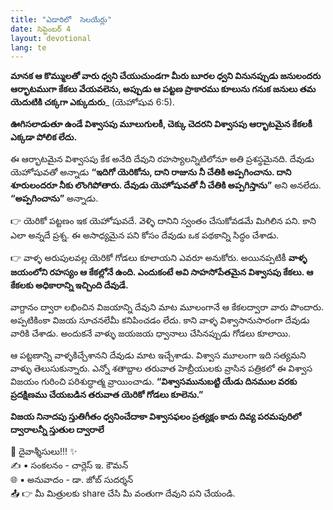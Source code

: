 ```yaml
---
title: "ఎడారిలో  సెలయేర్లు"
date: సెప్టెంబర్ 4
layout: devotional
lang: te
---
```


**మానక ఆ కొమ్ములతో వారు ధ్వని చేయుచుండగా మీరు బూరల ధ్వని వినునప్పుడు జనులందరు ఆర్భాటముగా కేకలు వేయవలెను, అప్పుడు ఆ పట్టణ ప్రాకారము కూలును గనుక జనులు తమ యెదుటికి చక్కగా ఎక్కుదురు**_ (యెహోషువ 6:5).

**ఊగిసలాడుతూ ఉండే విశ్వాసపు మూలుగులకీ, చెక్కు చెదరని విశ్వాసపు ఆర్భాటమైన కేకలకీ ఎక్కడా పోలిక లేదు.**

 ఈ ఆర్భాటమైన విశ్వాసపు కేక అనేది దేవుని రహస్యాలన్నిటిలోనూ అతి ప్రశస్థమైనది. దేవుడు యెహోషువతో అన్నాడు **“ఇదిగో యెరికోను, దాని రాజును నీ చేతికి అప్పగించాను. దాని శూరులందరూ నీకు లొంగిపోతారు. దేవుడు యెహోషువతో నీ చేతికి అప్పగిస్తాను”** అని అనలేదు. **“అప్పగించాను”** అన్నాడు.

👉 యెరికో పట్టణం ఇక యెహోషువదే. వెళ్ళి దానిని స్వంతం చేసుకోవడమే మిగిలిన పని. కాని ఎలా అన్నదే ప్రశ్న. ఈ అసాధ్యమైన పని కోసం దేవుడు ఒక పథకాన్ని సిద్ధం చేశాడు.

👉 వాళ్ళ అరుపులవల్ల యెరికో గోడలు కూలాయని ఎవరూ అనుకోరు. అయినప్పటికీ  **వాళ్ళ జయంలోని రహస్యం ఆ కేకల్లోనే ఉంది. ఎందుకంటే అవి సాహసోపేతమైన విశ్వాసపు కేకలు. ఆ కేకలకు అధికారాన్ని ఇచ్చింది దేవుడే.**

 వాగ్దానం ద్వారా లభించిన విజయాన్ని దేవుని మాట మూలంగానే ఆ కేకలద్వారా వారు పొందారు. అప్పటికింకా విజయ సూచనలేమీ కనిపించడం లేదు. కాని వాళ్ళ విశ్వాసానుసారంగా దేవుడు వారికి చేశాడు. అందుకనే వాళ్ళు జయజయ ధ్వానాలు చేసినప్పుడు గోడలు కూలాయి.

ఆ పట్టణాన్ని వాళ్ళకిచ్చేశానని దేవుడు మాట ఇచ్చేశాడు. విశ్వాస మూలంగా ఇది సత్యమని వాళ్ళు తెలుసుకున్నారు. ఎన్నో శతాబ్దాల తరువాత హెబ్రీయులకు వ్రాసిన పత్రికలో ఈ విశ్వాస విజయం గురించి పరిశుద్ధాత్మ వ్రాయించాడు. **“విశ్వాసమునుబట్టి యేడు దినముల వరకు ప్రదక్షిణము చేయబడిన తరువాత యెరికో గోడలు కూలెను.”**

**విజయ నినాదపు స్తుతిగీతం ధ్వనించేదాకా విశ్వాసఫలం ప్రత్యక్షం కాదు దివ్య పరమపురిలో ద్వారాలన్నీ స్తుతుల ద్వారాలే**

<div class="blessing">🙏 <span class="bless-text">దైవాశ్శీసులు!!!</span> ✨</div>

<div class="credit">✍️ <span class="credit-text">▪ సంకలనం - చార్లెస్ ఇ. కౌమన్</span></div>
<div class="credit">🌐 <span class="credit-text">▪ అనువాదం - డా. జోబ్ సుదర్శన్</span></div>


<div class="share">📤 👉 <span class="share-text">మీ మిత్రులకు share చేసి మీ వంతుగా దేవుని పని చేయండి.</span></div>
